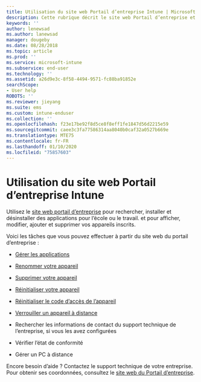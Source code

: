 ```yaml
---
title: Utilisation du site web Portail d’entreprise Intune | Microsoft Docs
description: Cette rubrique décrit le site web Portail d’entreprise et fournit des liens menant vers les procédures de réalisation des tâches que les utilisateurs finaux peuvent effectuer sur ce site web
keywords: ''
author: lenewsad
ms.author: lanewsad
manager: dougeby
ms.date: 08/28/2018
ms.topic: article
ms.prod: ''
ms.service: microsoft-intune
ms.subservice: end-user
ms.technology: ''
ms.assetid: a26d9e3c-8f58-4494-9571-fc88ba91852e
searchScope:
- User help
ROBOTS: ''
ms.reviewer: jieyang
ms.suite: ems
ms.custom: intune-enduser
ms.collection: ''
ms.openlocfilehash: f23e17be92f8d5ce8f8eff1fe1847d56d2215e59
ms.sourcegitcommit: caee3c3fa77586314aa8040b0caf32a0527b669e
ms.translationtype: MTE75
ms.contentlocale: fr-FR
ms.lasthandoff: 01/10/2020
ms.locfileid: "75857603"
---
```

# <a name="using-the-intune-company-portal-website"></a>Utilisation du site web Portail d’entreprise Intune
Utilisez le [site web portail d’entreprise](https://portal.manage.microsoft.com) pour rechercher, installer et désinstaller des applications pour l’école ou le travail. et pour afficher, modifier, ajouter et supprimer vos appareils inscrits.  

Voici les tâches que vous pouvez effectuer à partir du site web du portail d’entreprise :

- [Gérer les applications](manage-apps-cpweb.md)  

- [Renommer votre appareil](rename-your-device-cpwebsite.md)

- [Supprimer votre appareil](remove-your-device-cpwebsite.md)

- [Réinitialiser votre appareil](reset-erase-your-device-cpwebsite.md)

- [Réinitialiser le code d’accès de l’appareil](reset-your-passcode-cpwebsite.md)

- [Verrouiller un appareil à distance](remote-lock-your-device-cpwebsite.md)

- Rechercher les informations de contact du support technique de l’entreprise, si vous les avez configurées

- Vérifier l’état de conformité

- Gérer un PC à distance

Encore besoin d’aide ? Contactez le support technique de votre entreprise. Pour obtenir ses coordonnées, consultez le [site web du Portail d’entreprise](https://go.microsoft.com/fwlink/?linkid=2010980).
